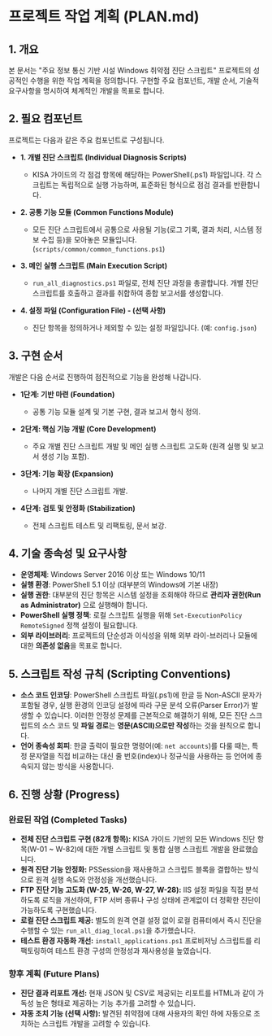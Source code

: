 # 프로젝트 작업 계획 (PLAN.md)

## 1. 개요

본 문서는 "주요 정보 통신 기반 시설 Windows 취약점 진단 스크립트" 프로젝트의 성공적인 수행을 위한 작업 계획을 정의합니다. 구현할 주요 컴포넌트, 개발 순서, 기술적 요구사항을 명시하여 체계적인 개발을 목표로 합니다.

## 2. 필요 컴포넌트

프로젝트는 다음과 같은 주요 컴포넌트로 구성됩니다.

- **1. 개별 진단 스크립트 (Individual Diagnosis Scripts)**
  - KISA 가이드의 각 점검 항목에 해당하는 PowerShell(.ps1) 파일입니다. 각 스크립트는 독립적으로 실행 가능하며, 표준화된 형식으로 점검 결과를 반환합니다.

- **2. 공통 기능 모듈 (Common Functions Module)**
  - 모든 진단 스크립트에서 공통으로 사용될 기능(로그 기록, 결과 처리, 시스템 정보 수집 등)을 모아놓은 모듈입니다. (`scripts/common/common_functions.ps1`)

- **3. 메인 실행 스크립트 (Main Execution Script)**
  - `run_all_diagnostics.ps1` 파일로, 전체 진단 과정을 총괄합니다. 개별 진단 스크립트를 호출하고 결과를 취합하여 종합 보고서를 생성합니다.

- **4. 설정 파일 (Configuration File) - (선택 사항)**
  - 진단 항목을 정의하거나 제외할 수 있는 설정 파일입니다. (예: `config.json`)

## 3. 구현 순서

개발은 다음 순서로 진행하여 점진적으로 기능을 완성해 나갑니다.

- **1단계: 기반 마련 (Foundation)**
  - 공통 기능 모듈 설계 및 기본 구현, 결과 보고서 형식 정의.

- **2단계: 핵심 기능 개발 (Core Development)**
  - 주요 개별 진단 스크립트 개발 및 메인 실행 스크립트 고도화 (원격 실행 및 보고서 생성 기능 포함).

- **3단계: 기능 확장 (Expansion)**
  - 나머지 개별 진단 스크립트 개발.

- **4단계: 검토 및 안정화 (Stabilization)**
  - 전체 스크립트 테스트 및 리팩토링, 문서 보강.

## 4. 기술 종속성 및 요구사항

- **운영체제**: Windows Server 2016 이상 또는 Windows 10/11
- **실행 환경**: PowerShell 5.1 이상 (대부분의 Windows에 기본 내장)
- **실행 권한**: 대부분의 진단 항목은 시스템 설정을 조회해야 하므로 **관리자 권한(Run as Administrator)** 으로 실행해야 합니다.
- **PowerShell 실행 정책**: 로컬 스크립트 실행을 위해 `Set-ExecutionPolicy RemoteSigned` 정책 설정이 필요합니다.
- **외부 라이브러리**: 프로젝트의 단순성과 이식성을 위해 외부 라이-브러리나 모듈에 대한 **의존성 없음**을 목표로 합니다.

## 5. 스크립트 작성 규칙 (Scripting Conventions)

- **소스 코드 인코딩**: PowerShell 스크립트 파일(.ps1)에 한글 등 Non-ASCII 문자가 포함될 경우, 실행 환경의 인코딩 설정에 따라 구문 분석 오류(Parser Error)가 발생할 수 있습니다. 이러한 안정성 문제를 근본적으로 해결하기 위해, 모든 진단 스크립트의 소스 코드 및 **파일 경로**는 **영문(ASCII)으로만 작성**하는 것을 원칙으로 합니다.
- **언어 종속성 회피**: 한글 출력이 필요한 명령어(예: `net accounts`)를 다룰 때는, 특정 문자열을 직접 비교하는 대신 줄 번호(index)나 정규식을 사용하는 등 언어에 종속되지 않는 방식을 사용합니다.

## 6. 진행 상황 (Progress)

### 완료된 작업 (Completed Tasks)

- **전체 진단 스크립트 구현 (82개 항목):** KISA 가이드 기반의 모든 Windows 진단 항목(W-01 ~ W-82)에 대한 개별 스크립트 및 통합 실행 스크립트 개발을 완료했습니다.
- **원격 진단 기능 안정화:** PSSession을 재사용하고 스크립트 블록을 결합하는 방식으로 원격 실행 속도와 안정성을 개선했습니다.
- **FTP 진단 기능 고도화 (W-25, W-26, W-27, W-28):** IIS 설정 파일을 직접 분석하도록 로직을 개선하여, FTP 서버 종류나 구성 상태에 관계없이 더 정확한 진단이 가능하도록 구현했습니다.
- **로컬 진단 스크립트 제공:** 별도의 원격 연결 설정 없이 로컬 컴퓨터에서 즉시 진단을 수행할 수 있는 `run_all_diag_local.ps1`을 추가했습니다.
- **테스트 환경 자동화 개선:** `install_applications.ps1` 프로비저닝 스크립트를 리팩토링하여 테스트 환경 구성의 안정성과 재사용성을 높였습니다.

### 향후 계획 (Future Plans)

- **진단 결과 리포트 개선:** 현재 JSON 및 CSV로 제공되는 리포트를 HTML과 같이 가독성 높은 형태로 제공하는 기능 추가를 고려할 수 있습니다.
- **자동 조치 기능 (선택 사항):** 발견된 취약점에 대해 사용자의 확인 하에 자동으로 조치하는 스크립트 개발을 고려할 수 있습니다.